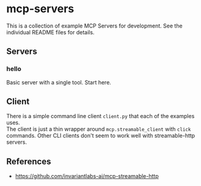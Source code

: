 # mcp-servers
This is a collection of example MCP Servers for development.  See the individual README files for details.

## Servers

### hello
Basic server with a single tool.  Start here.

## Client
There is a simple command line client `client.py` that each of the examples uses.  
The client is just a thin wrapper around `mcp.streamable_client` with `click` commands.
Other CLI clients don't seem to work well with streamable-http servers.

## References
* https://github.com/invariantlabs-ai/mcp-streamable-http
